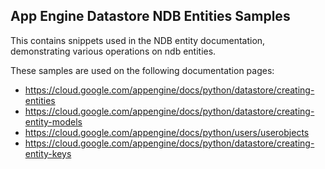 ## App Engine Datastore NDB Entities Samples

This contains snippets used in the NDB entity documentation, demonstrating
various operations on ndb entities.

<!-- auto-doc-link -->
These samples are used on the following documentation pages:

>
* https://cloud.google.com/appengine/docs/python/datastore/creating-entities
* https://cloud.google.com/appengine/docs/python/datastore/creating-entity-models
* https://cloud.google.com/appengine/docs/python/users/userobjects
* https://cloud.google.com/appengine/docs/python/datastore/creating-entity-keys

<!-- end-auto-doc-link -->
